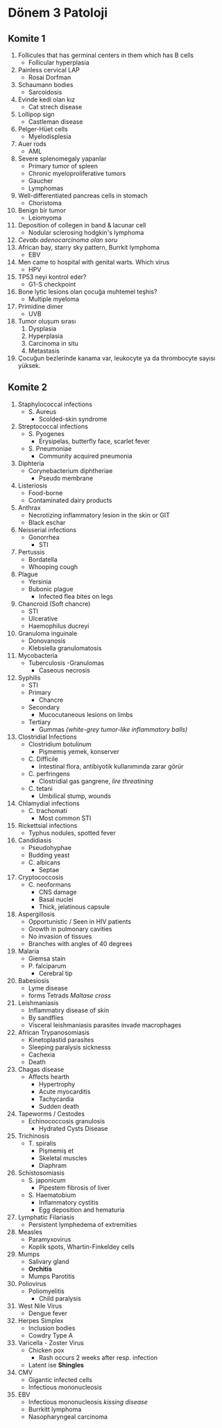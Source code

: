 # Dönem 3 Patoloji

## Komite 1
1. Follicules that has germinal centers in them which has B cells
    - Follicular hyperplasia
2. Painless cervical LAP
    - Rosai Dorfman
3. Schaumann bodies
    - Sarcoidosis
4. Evinde kedi olan kız
    - Cat strech disease
5. Lollipop sign
    - Castleman disease
6. Pelger-Hüet cells
    - Myelodisplesia
7. Auer rods
    - AML
8. Severe splenomegaly yapanlar
    - Primary tumor of spleen
    - Chronic myeloproliferative tumors
    - Gaucher
    - Lymphomas
9. Well-differentiated pancreas cells in stomach
    - Choristoma
10. Benign bir tumor
    - Leiomyoma
11. Deposition of collegen in band & lacunar cell
    - Nodular sclerosing hodgkin's lymphoma
12. _Cevabı adenocarcinoma olan soru_
13. African bay, starry sky pattern, Burrkit lymphoma
    - EBV
14. Men came to hospital with genital warts. Which virus
    - HPV
15. TP53 neyi kontrol eder?
    - G1-S checkpoint
16. Bone lytic lesions olan çocuğa muhtemel teşhis?
    - Multiple myeloma
17. Primidine dimer
    - UVB
18. Tumor oluşum sırası
    1. Dysplasia
    2. Hyperplasia
    3. Carcinoma in situ
    4. Metastasis
19. Çocuğun bezlerinde kanama var, leukocyte ya da thrombocyte sayısı yüksek.

## Komite 2
1. Staphylococcal infections
    - S. Aureus
        - Scolded-skin syndrome
2. Streptococcal infections
    - S. Pyogenes
        - Erysipelas, butterfly face, scarlet fever
    - S. Pneumoniae
        - Community acquired pneumonia
3. Diphteria
    - Corynebacterium diphtheriae
        - Pseudo membrane
4. Listeriosis
    - Food-borne
    - Contaminated dairy products
5. Anthrax
    - Necrotizing inflammatory lesion in the skin or GIT
    - Black eschar
6. Neisserial infections
    - Gonorrhea
        - STI
7. Pertussis
    - Bordatella
    - Whooping cough
8. Plague
    - Yersinia
    - Bubonic plague
        - Infected flea bites on legs
9. Chancroid (Soft chancre)
    - STI
    - Ulcerative
    - Haemophilus ducreyi
10. Granuloma inguinale
    - Donovanosis
    - Klebsiella granulomatosis
11. Mycobacteria
    - Tuberculosis
        -Granulomas
        - Caseous necrosis
12. Syphilis
    - STI
    - Primary
        - Chancre
    - Secondary
        - Mucocutaneous lesions on limbs
    - Tertiary
        - Gummas _(white-grey tumor-like inflammatory balls)_
13. Clostridial Infections
    - Clostridium botulinum
        - Pişmemiş yemek, konserver
    - C. Difficile
        - Intestinal flora, antibiyotik kullanımında zarar görür
    - C. perfringens
        - Clostridial gas gangrene, _lire threatining_
    - C. tetani
        - Umbilical stump, wounds
14. Chlamydial infections
    - C. trachomati
        - Most common STI
15. Rickettsial infections
    - Typhus nodules, spotted fever
16. Candidiasis
    - Pseudohyphae
    - Budding yeast
    - C. albicans
        - Septae
17. Cryptococcosis
    - C. neoformans
        - CNS damage
        - Basal nuclei
        - Thick, jelatinous capsule
18. Aspergillosis
    - Opportunistic / Seen in HIV patients
    - Growth in pulmonary cavities
    - No invasion of tissues
    - Branches with angles of 40 degrees
19. Malaria
    - Giemsa stain
    - P. falciparum
        - Cerebral tip
20. Babesiosis
    - Lyme disease
    - forms Tetrads _Maltase cross_
21. Leishmaniasis
    - Inflammatıry disease of skin
    - By sandflies
    - Visceral leishmaniasis parasites invade macrophages
22. African Trypanosomiasis
    - Kinetoplastid parasites
    - Sleeping paralysis sicknesss
    - Cachexia
    - Death
23. Chagas disease
    - Affects hearth
        - Hypertrophy
        - Acute myocarditis
        - Tachycardia
        - Sudden death
24. Tapeworms / Cestodes
    - Echinococcosis granulosis
        - Hydrated Cysts Disease
25. Trichinosis
    - T. spiralis
        - Pişmemiş et
        - Skeletal muscles
        - Diaphram
26. Schistosomiasis
    - S. japonicum
        - Pipestem fibrosis of liver
    - S. Haematobium
        - Inflammatory cystitis
        - Egg deposition and hematuria
27. Lymphatic Filariasis
    - Persistent lymphedema of extremities
28. Measles
    - Paramyxovirus
    - Koplik spots, Whartin-Finkeldey cells
29. Mumps
    - Salivary gland
    - __Orchitis__
    - Mumps Parotitis
30. Poliovirus
    - Poliomyelitis
        - Child paralysis
31. West Nile Virus
    - Dengue fever
32. Herpes Simplex
    - Inclusion bodies
    - Cowdry Type A
33. Varicella - Zoster Virus
    - Chicken pox
        - Rash occurs 2 weeks after resp. infection
    - Latent ise __Shingles__
34. CMV
    - Gigantic infected cells
    - Infectious mononucleosis
35. EBV
    - Infectious mononucleosis _kissing disease_
    - Burrkitt lymphoma
    - Nasopharyngeal carcinoma